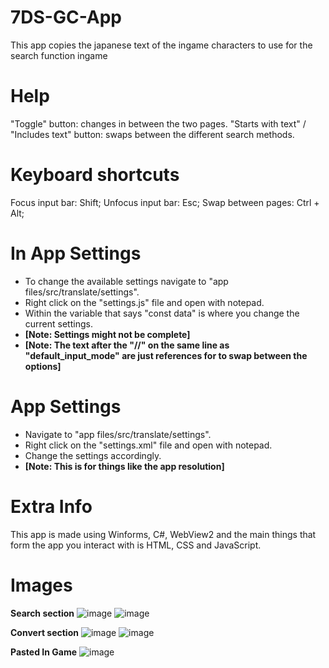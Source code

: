 # 7DS-GC-App
This app copies the japanese text of the ingame characters to use for the search function ingame

# Help
"Toggle" button: changes in between the two pages.
"Starts with text" / "Includes text" button: swaps between the different search methods.

# Keyboard shortcuts
Focus input bar: Shift;
Unfocus input bar: Esc;
Swap between pages: Ctrl + Alt;

# In App Settings
* To change the available settings navigate to "app files/src/translate/settings".
* Right click on the "settings.js" file and open with notepad.
* Within the variable that says "const data" is where you change the current settings.
* __[Note: Settings might not be complete]__
* __[Note: The text after the "//" on the same line as "default_input_mode" are just references for to swap between the options]__

# App Settings
* Navigate to "app files/src/translate/settings".
* Right click on the "settings.xml" file and open with notepad.
* Change the settings accordingly.
* __[Note: This is for things like the app resolution]__

# Extra Info
This app is made using Winforms, C#, WebView2 and the main things that form the app you interact with is HTML, CSS and JavaScript.

# Images
__Search section__
![image](https://user-images.githubusercontent.com/90115572/186443488-3f92bd32-535b-414f-93e5-708d825c8d4e.png)
![image](https://user-images.githubusercontent.com/90115572/186444504-a1f34ef2-ed7f-439d-b9c3-0c006bf6f557.png)

__Convert section__
![image](https://user-images.githubusercontent.com/90115572/186443374-aa13160e-d640-456e-8db0-d3353e796286.png)
![image](https://user-images.githubusercontent.com/90115572/186444920-b5dee34c-b938-4e4d-b1f6-89afef6fe530.png)

__Pasted In Game__
![image](https://user-images.githubusercontent.com/90115572/186446192-d1c4791d-4009-4472-8fc4-fdea3ae2df7d.png)
